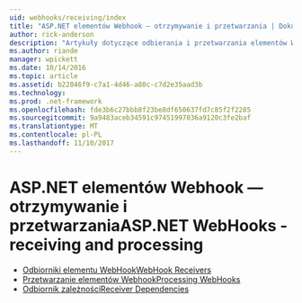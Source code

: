```yaml
---
uid: webhooks/receiving/index
title: "ASP.NET elementów Webhook — otrzymywanie i przetwarzania | Dokumentacja firmy Microsoft"
author: rick-anderson
description: "Artykuły dotyczące odbierania i przetwarzania elementów Webhook w programie ASP.NET"
ms.author: riande
manager: wpickett
ms.date: 10/14/2016
ms.topic: article
ms.assetid: b22046f9-c7a1-4d46-a80c-c7d2e35aad3b
ms.technology: 
ms.prod: .net-framework
ms.openlocfilehash: fde3b6c27bbb8f23be8df650637fd7c85f2f2285
ms.sourcegitcommit: 9a9483aceb34591c97451997036a9120c3fe2baf
ms.translationtype: MT
ms.contentlocale: pl-PL
ms.lasthandoff: 11/10/2017
---
```

# <a name="aspnet-webhooks---receiving-and-processing"></a><span data-ttu-id="4f2b7-103">ASP.NET elementów Webhook — otrzymywanie i przetwarzania</span><span class="sxs-lookup"><span data-stu-id="4f2b7-103">ASP.NET WebHooks - receiving and processing</span></span>

* [<span data-ttu-id="4f2b7-104">Odbiorniki elementu WebHook</span><span class="sxs-lookup"><span data-stu-id="4f2b7-104">WebHook Receivers</span></span>](receivers.md)
* [<span data-ttu-id="4f2b7-105">Przetwarzanie elementów Webhook</span><span class="sxs-lookup"><span data-stu-id="4f2b7-105">Processing WebHooks</span></span>](handlers.md)
* [<span data-ttu-id="4f2b7-106">Odbiornik zależności</span><span class="sxs-lookup"><span data-stu-id="4f2b7-106">Receiver Dependencies</span></span>](dependencies.md)
